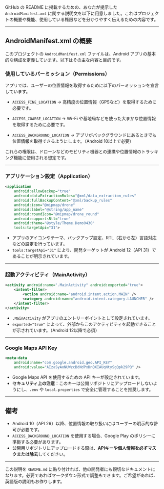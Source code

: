 GitHub の README に掲載するための、あなたが提示した `AndroidManifest.xml` に関する説明文を以下に用意しました。これはプロジェクトの概要や機能、使用している権限などを分かりやすく伝えるための内容です。

---

##  AndroidManifest.xml の概要

このプロジェクトの `AndroidManifest.xml` ファイルは、Android アプリの基本的な構成を定義しています。以下はその主な内容と目的です。

###  使用しているパーミッション（Permissions）

アプリでは、ユーザーの位置情報を取得するために以下のパーミッションを宣言しています。

* `ACCESS_FINE_LOCATION`
  → 高精度の位置情報（GPSなど）を取得するために必要です。

* `ACCESS_COARSE_LOCATION`
  → Wi-Fi や基地局などを使った大まかな位置情報を取得するために必要です。

* `ACCESS_BACKGROUND_LOCATION`
  → アプリがバックグラウンドにあるときでも位置情報を取得できるようにします。（Android 10以上で必要）

これらの権限は、ドローンなどのモビリティ機器との連携や位置情報のトラッキング機能に使用される想定です。

---

### アプリケーション設定（Application）

```xml
<application
    android:allowBackup="true"
    android:dataExtractionRules="@xml/data_extraction_rules"
    android:fullBackupContent="@xml/backup_rules"
    android:icon="@mipmap/drone"
    android:label="@string/app_name"
    android:roundIcon="@mipmap/drone_round"
    android:supportsRtl="true"
    android:theme="@style/Theme.Demo0430"
    tools:targetApi="31">
```

* アプリのアイコンやテーマ、バックアップ設定、RTL（右から左）言語対応などの設定を行っています。
* `tools:targetApi="31"` により、開発ターゲットが Android 12（API 31）であることが明示されています。

---

###  起動アクティビティ（MainActivity）

```xml
<activity android:name=".MainActivity" android:exported="true">
    <intent-filter>
        <action android:name="android.intent.action.MAIN" />
        <category android:name="android.intent.category.LAUNCHER" />
    </intent-filter>
</activity>
```

* `.MainActivity` がアプリのエントリーポイントとして設定されています。
* `exported="true"` によって、外部からこのアクティビティを起動できることが示されています。（Android 12以降で必須）

---

###  Google Maps API Key

```xml
<meta-data
    android:name="com.google.android.geo.API_KEY"
    android:value="AIzaSyAoNUWzcBdNdPxDnQXIAUqNtySgQpk29PQ" />
```

* Google Maps API を使用するための API キーが設定されています。
* **セキュリティ上の注意**：このキーは公開リポジトリにアップロードしないようにし、`.env` や `local.properties` で安全に管理することを推奨します。

---

##  備考

* Android 10（API 29）以降、位置情報の取り扱いにはユーザーの明示的な許可が必要です。
* `ACCESS_BACKGROUND_LOCATION` を使用する場合、Google Play のポリシーに準拠する必要があります。
* 公開用リポジトリにアップロードする際は、**APIキーや個人情報を必ずマスクまたは除去**してください。

---

この説明を `README.md` に貼り付ければ、他の開発者にも親切なドキュメントになります。必要であればマークダウン形式で調整もできます。ご希望があれば、英語版の説明もお作りします。
